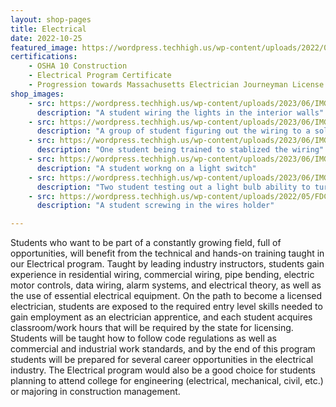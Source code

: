 ```yaml
---
layout: shop-pages
title: Electrical
date: 2022-10-25
featured_image: https://wordpress.techhigh.us/wp-content/uploads/2022/04/troy-bridges-kXC6XhVL1e4-unsplash-1.jpg
certifications: 
    - OSHA 10 Construction
    - Electrical Program Certificate
    - Progression towards Massachusetts Electrician Journeyman License 
shop_images:
    - src: https://wordpress.techhigh.us/wp-content/uploads/2023/06/IMG-0844.jpg
      description: "A student wiring the lights in the interior walls"
    - src: https://wordpress.techhigh.us/wp-content/uploads/2023/06/IMG_9814.JPG.jpg
      description: "A group of student figuring out the wiring to a solar panel"
    - src: https://wordpress.techhigh.us/wp-content/uploads/2023/06/IMG_2667.HEIC.jpg
      description: "One student being trained to stablized the wiring"
    - src: https://wordpress.techhigh.us/wp-content/uploads/2023/06/IMG_5545.JPG.jpg
      description: "A student workng on a light switch"
    - src: https://wordpress.techhigh.us/wp-content/uploads/2023/06/IMG-0845.jpg
      description: "Two student testing out a light bulb ability to turn on bright"
    - src: https://wordpress.techhigh.us/wp-content/uploads/2022/05/FDC66482-DC22-451F-B3AD-B6921EF997D9-scaled.jpg
      description: "A student screwing in the wires holder"

---
```


Students who want to be part of a constantly growing field, full of opportunities, will benefit from the technical and hands-on training taught in our Electrical program.  Taught by leading industry instructors, students gain experience in residential wiring, commercial wiring, pipe bending, electric motor controls, data wiring, alarm systems, and electrical theory, as well as the use of essential electrical equipment. On the path to become a licensed electrician, students are exposed to the required entry level skills needed to gain employment as an electrician apprentice, and each student acquires classroom/work hours that will be required by the state for licensing. Students will be taught how to follow code regulations as well as commercial and industrial work standards, and by the end of this program students will be prepared for several career opportunities in the electrical industry. The Electrical program would also be a good choice for students planning to attend college for engineering (electrical, mechanical, civil, etc.) or majoring in construction management.




